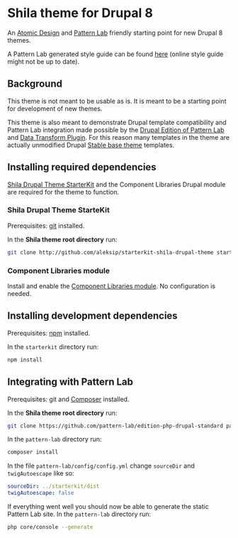 # Shila theme for Drupal 8

An [Atomic Design](http://bradfrost.com/blog/post/atomic-web-design/) and [Pattern Lab](http://patternlab.io/) friendly starting point for new Drupal 8 themes.

A Pattern Lab generated style guide can be found [here](https://aleksip.github.io/styleguide-shila-drupal-theme/) (online style guide might not be up to date).


## Background

This theme is not meant to be usable as is. It is meant to be a starting point for development of new themes.

This theme is also meant to demonstrate Drupal template compatibility and Pattern Lab integration made possible by the [Drupal Edition of Pattern Lab](https://github.com/pattern-lab/edition-php-drupal-standard) and [Data Transform Plugin](https://github.com/aleksip/plugin-data-transform). For this reason many templates in the theme are actually unmodified Drupal [Stable base theme](https://www.drupal.org/node/2580687) templates.


## Installing required dependencies

[Shila Drupal Theme StarterKit](https://github.com/aleksip/starterkit-shila-drupal-theme) and the Component Libraries Drupal module are required for the theme to function.


### Shila Drupal Theme StarteKit


Prerequisites: [git](https://git-scm.com/) installed.

In the **Shila theme root directory** run:

```sh
git clone http://github.com/aleksip/starterkit-shila-drupal-theme starterkit
```


### Component Libraries module

Install and enable the [Component Libraries module](https://www.drupal.org/project/components). No configuration is needed.

## Installing development dependencies

Prerequisites: [npm](https://nodejs.org/) installed.

In the `starterkit` directory run:

```sh
npm install
```


## Integrating with Pattern Lab

Prerequisites: git and [Composer](https://getcomposer.org/) installed.

In the **Shila theme root directory** run:

```sh
git clone https://github.com/pattern-lab/edition-php-drupal-standard pattern-lab
```

In the `pattern-lab` directory run:

```sh
composer install
```

In the file `pattern-lab/config/config.yml` change `sourceDir` and `twigAutoescape` like so:

 ```yml
 sourceDir: ../starterkit/dist
 twigAutoescape: false
 ```

If everything went well you should now be able to generate the static Pattern Lab site. In the `pattern-lab` directory run:

```sh
php core/console --generate
```
